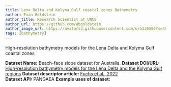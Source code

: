 ```yaml
---
title: Lena Delta and Kolyma Gulf coastal zones Bathymetry
author: Evan Goldstein
author_title: Research Scientist at UNCG
author_url: https://github.com/ebgoldstein
author_image_url: https://avatars3.githubusercontent.com/u/5330599?s=460&u=53cdb42ea74d7781c00feb1810496e02e781e247&v=4
tags: [bathymetry]
---
```



High-resolution bathymetry models for the Lena Delta and Kolyma Gulf coastal zones

<!--truncate-->

**Dataset Name:** Beach-face slope dataset for Australia. 
**Dataset DOI/URL:** [High-resolution bathymetry models for the Lena Delta and the Kolyma Gulf regions](https://doi.org/10.1594/PANGAEA.934050)
**Dataset descriptor article:** [Fuchs et al., 2022](https://doi.org/10.5194/essd-14-2279-2022)  
**Dataset API:** PANGAEA
**Example uses of dataset:**  